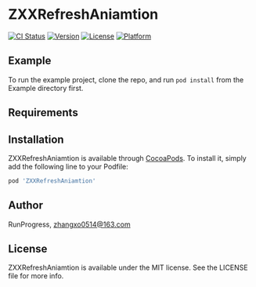 # ZXXRefreshAniamtion

[![CI Status](https://img.shields.io/travis/RunProgress/ZXXRefreshAniamtion.svg?style=flat)](https://travis-ci.org/RunProgress/ZXXRefreshAniamtion)
[![Version](https://img.shields.io/cocoapods/v/ZXXRefreshAniamtion.svg?style=flat)](https://cocoapods.org/pods/ZXXRefreshAniamtion)
[![License](https://img.shields.io/cocoapods/l/ZXXRefreshAniamtion.svg?style=flat)](https://cocoapods.org/pods/ZXXRefreshAniamtion)
[![Platform](https://img.shields.io/cocoapods/p/ZXXRefreshAniamtion.svg?style=flat)](https://cocoapods.org/pods/ZXXRefreshAniamtion)

## Example

To run the example project, clone the repo, and run `pod install` from the Example directory first.

## Requirements

## Installation

ZXXRefreshAniamtion is available through [CocoaPods](https://cocoapods.org). To install
it, simply add the following line to your Podfile:

```ruby
pod 'ZXXRefreshAniamtion'
```

## Author

RunProgress, zhangxo0514@163.com

## License

ZXXRefreshAniamtion is available under the MIT license. See the LICENSE file for more info.
